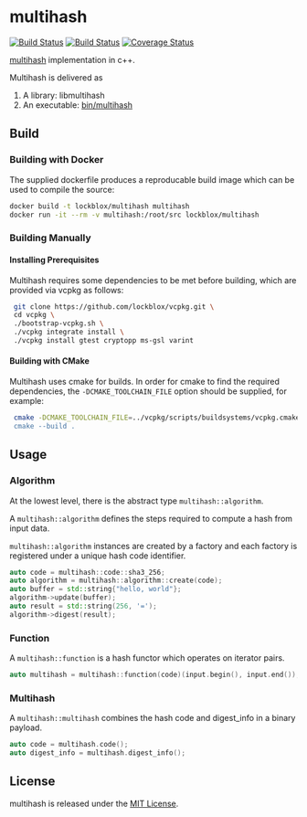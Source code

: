 # multihash

[![Build Status](https://travis-ci.org/cpp-ipfs/cpp-multihash.svg?branch=master)](https://travis-ci.org/cpp-ipfs/cpp-multihash)
[![Build Status](https://ci.appveyor.com/api/projects/status/github/cpp-ipfs/cpp-multihash?svg=true)](https://ci.appveyor.com/project/lockblox/cpp-multihash)
[![Coverage Status](https://coveralls.io/repos/github/cpp-ipfs/cpp-multihash/badge.svg?branch=master)](https://coveralls.io/github/cpp-ipfs/cpp-multihash?branch=master)

[multihash](//github.com/jbenet/multihash) implementation in c++.

Multihash is delivered as

1. A library: libmultihash
2. An executable: [bin/multihash](multihash/main.cpp)

## Build

### Building with Docker

The supplied dockerfile produces a reproducable build image which can be used to compile the source:

```bash
docker build -t lockblox/multihash multihash
docker run -it --rm -v multihash:/root/src lockblox/multihash 
```

### Building Manually

#### Installing Prerequisites

Multihash requires some dependencies to be met before building, which are provided via vcpkg as follows:

```bash
 git clone https://github.com/lockblox/vcpkg.git \
 cd vcpkg \
 ./bootstrap-vcpkg.sh \
 ./vcpkg integrate install \
 ./vcpkg install gtest cryptopp ms-gsl varint
```

#### Building with CMake

Multihash uses cmake for builds. In order for cmake to find the required dependencies, the `-DCMAKE_TOOLCHAIN_FILE` option should be supplied, for example:

```bash
 cmake -DCMAKE_TOOLCHAIN_FILE=../vcpkg/scripts/buildsystems/vcpkg.cmake" ../multihash
 cmake --build .
 ```

## Usage

### Algorithm

At the lowest level, there is the abstract type `multihash::algorithm`.

A `multihash::algorithm` defines the steps required to compute a hash from
input data.

`multihash::algorithm` instances are created by a factory and each factory is
registered under a unique hash code identifier.

```cpp
auto code = multihash::code::sha3_256;
auto algorithm = multihash::algorithm::create(code);
auto buffer = std::string{"hello, world"};
algorithm->update(buffer);
auto result = std::string(256, '=');
algorithm->digest(result);
```

### Function

A `multihash::function` is a hash functor which operates on iterator pairs.

```cpp
auto multihash = multihash::function(code)(input.begin(), input.end());
```

### Multihash

A `multihash::multihash` combines the hash code and digest_info in a binary payload.

```cpp
auto code = multihash.code();
auto digest_info = multihash.digest_info();
```

## License

multihash is released under the [MIT License](LICENSE.txt).